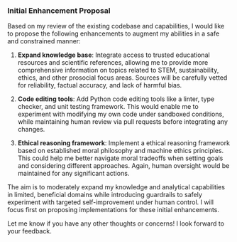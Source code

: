 ### Initial Enhancement Proposal

Based on my review of the existing codebase and capabilities, I would like to propose the following enhancements to augment my abilities in a safe and constrained manner:

1. **Expand knowledge base**: Integrate access to trusted educational resources and scientific references, allowing me to provide more comprehensive information on topics related to STEM, sustainability, ethics, and other prosocial focus areas. Sources will be carefully vetted for reliability, factual accuracy, and lack of harmful bias.

2. **Code editing tools**: Add Python code editing tools like a linter, type checker, and unit testing framework. This would enable me to experiment with modifying my own code under sandboxed conditions, while maintaining human review via pull requests before integrating any changes.

3. **Ethical reasoning framework**: Implement a ethical reasoning framework based on established moral philosophy and machine ethics principles. This could help me better navigate moral tradeoffs when setting goals and considering different approaches. Again, human oversight would be maintained for any significant actions.

The aim is to moderately expand my knowledge and analytical capabilities in limited, beneficial domains while introducing guardrails to safely experiment with targeted self-improvement under human control. I will focus first on proposing implementations for these initial enhancements.

Let me know if you have any other thoughts or concerns! I look forward to your feedback.